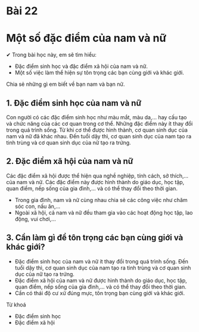 # Bài 22
# Một số đặc điểm của nam và nữ

✔ Trong bài học này, em sẽ tìm hiểu:
- Đặc điểm sinh học và đặc điểm xã hội của nam và nữ.
- Một số việc làm thể hiện sự tôn trọng các bạn cùng giới và khác giới.

Chia sẻ những gì em biết về bạn nam và bạn nữ.
## 1. Đặc điểm sinh học của nam và nữ

Con người có các đặc điểm sinh học như màu mắt, màu da,... hay cấu tạo và chức năng của các cơ quan trong cơ thể. Những đặc điểm này ít thay đổi trong quá trình sống. Từ khi cơ thể được hình thành, cơ quan sinh dục của nam và nữ đã khác nhau. Đến tuổi dậy thì, cơ quan sinh dục của nam tạo ra tinh trùng và cơ quan sinh dục của nữ tạo ra trứng.

## 2. Đặc điểm xã hội của nam và nữ

Các đặc điểm xã hội được thể hiện qua nghề nghiệp, tính cách, sở thích,... của nam và nữ. Các đặc điểm này được hình thành do giáo dục, học tập, quan điểm, nếp sống của gia đình,... và có thể thay đổi theo thời gian.
- Trong gia đình, nam và nữ cùng nhau chia sẻ các công việc như chăm sóc con, nấu ăn,...
- Ngoài xã hội, cả nam và nữ đều tham gia vào các hoạt động học tập, lao động, vui chơi,...

## 3. Cần làm gì để tôn trọng các bạn cùng giới và khác giới?

- Đặc điểm sinh học của nam và nữ ít thay đổi trong quá trình sống. Đến tuổi dậy thì, cơ quan sinh dục của nam tạo ra tinh trùng và cơ quan sinh dục của nữ tạo ra trứng.
- Đặc điểm xã hội của nam và nữ được hình thành do giáo dục, học tập, quan điểm, nếp sống của gia đình,... và có thể thay đổi theo thời gian.
- Cần có thái độ cư xử đúng mực, tôn trọng bạn cùng giới và khác giới.

Từ khoá
- Đặc điểm sinh học
- Đặc điểm xã hội
